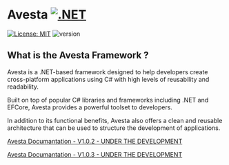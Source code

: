 # Avesta  [![.NET](https://img.shields.io/badge/--512BD4?logo=.net&logoColor=ffffff)](https://dotnet.microsoft.com/)

[![License: MIT](https://img.shields.io/badge/License-MIT-yellow.svg)](https://opensource.org/licenses/MIT) ![version](https://img.shields.io/badge/version-1.0.325-blue)

## What is the Avesta Framework ?
Avesta is a .NET-based framework designed to help developers create cross-platform applications using C# with high levels of reusability and readability.

Built on top of popular C# libraries and frameworks including .NET and EFCore, Avesta provides a powerful toolset to developers.

In addition to its functional benefits, Avesta also offers a clean and reusable architecture that can be used to structure the development of applications.


[Avesta Documantation - V1.0.2 - UNDER THE DEVELOPMENT](./doc/)

[Avesta Documantation - V1.0.3 - UNDER THE DEVELOPMENT](./doc/)
 

